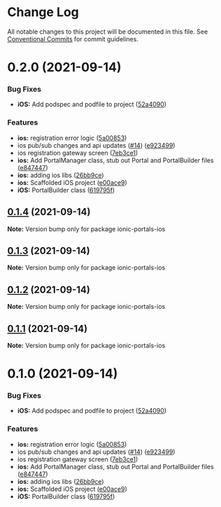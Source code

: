 # Change Log

All notable changes to this project will be documented in this file.
See [Conventional Commits](https://conventionalcommits.org) for commit guidelines.

# 0.2.0 (2021-09-14)


### Bug Fixes

* **iOS:** Add podspec and podfile to project ([52a4090](https://github.com/ionic-team/ionic-portals/commit/52a409048e2d4860e5afe692b711326eff8397f2))


### Features

* **ios:** registration error logic ([5a00853](https://github.com/ionic-team/ionic-portals/commit/5a0085344d8ac0f43b64c7ce6a69ed09ba1a20c8))
* ios pub/sub changes and api updates ([#14](https://github.com/ionic-team/ionic-portals/issues/14)) ([e923499](https://github.com/ionic-team/ionic-portals/commit/e923499302005e312cb9412b498ba9b34504a6f6))
* ios registration gateway screen ([7eb3ce1](https://github.com/ionic-team/ionic-portals/commit/7eb3ce1628365c16e31a7e3282ec0568195b4124))
* **ios:** Add PortalManager class, stub out Portal and PortalBuilder files ([e847447](https://github.com/ionic-team/ionic-portals/commit/e8474478b0a1bc50730dbdd8509bfc73d75250fb))
* **ios:** adding ios libs ([26bb9ce](https://github.com/ionic-team/ionic-portals/commit/26bb9ce981668157f07441502713eda8ce419eab))
* **ios:** Scaffolded iOS project ([e00ace9](https://github.com/ionic-team/ionic-portals/commit/e00ace93512994001fe60107d15c54cd65fab530))
* **iOS:** PortalBuilder class ([619795f](https://github.com/ionic-team/ionic-portals/commit/619795f4fb27d16babe615c563ce9f5fb64df1cc))





## [0.1.4](https://github.com/ionic-team/ionic-portals/compare/0.1.3...0.1.4) (2021-09-14)

**Note:** Version bump only for package ionic-portals-ios





## [0.1.3](https://github.com/ionic-team/ionic-portals/compare/0.1.2...0.1.3) (2021-09-14)

**Note:** Version bump only for package ionic-portals-ios





## [0.1.2](https://github.com/ionic-team/ionic-portals/compare/0.1.1...0.1.2) (2021-09-14)

**Note:** Version bump only for package ionic-portals-ios





## [0.1.1](https://github.com/ionic-team/ionic-portals/compare/0.1.0...0.1.1) (2021-09-14)

**Note:** Version bump only for package ionic-portals-ios





# 0.1.0 (2021-09-14)


### Bug Fixes

* **iOS:** Add podspec and podfile to project ([52a4090](https://github.com/ionic-team/ionic-portals/commit/52a409048e2d4860e5afe692b711326eff8397f2))


### Features

* **ios:** registration error logic ([5a00853](https://github.com/ionic-team/ionic-portals/commit/5a0085344d8ac0f43b64c7ce6a69ed09ba1a20c8))
* ios pub/sub changes and api updates ([#14](https://github.com/ionic-team/ionic-portals/issues/14)) ([e923499](https://github.com/ionic-team/ionic-portals/commit/e923499302005e312cb9412b498ba9b34504a6f6))
* ios registration gateway screen ([7eb3ce1](https://github.com/ionic-team/ionic-portals/commit/7eb3ce1628365c16e31a7e3282ec0568195b4124))
* **ios:** Add PortalManager class, stub out Portal and PortalBuilder files ([e847447](https://github.com/ionic-team/ionic-portals/commit/e8474478b0a1bc50730dbdd8509bfc73d75250fb))
* **ios:** adding ios libs ([26bb9ce](https://github.com/ionic-team/ionic-portals/commit/26bb9ce981668157f07441502713eda8ce419eab))
* **ios:** Scaffolded iOS project ([e00ace9](https://github.com/ionic-team/ionic-portals/commit/e00ace93512994001fe60107d15c54cd65fab530))
* **iOS:** PortalBuilder class ([619795f](https://github.com/ionic-team/ionic-portals/commit/619795f4fb27d16babe615c563ce9f5fb64df1cc))
